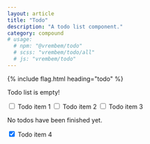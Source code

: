 ```yaml
---
layout: article
title: "Todo"
description: "A todo list component."
category: compound
# usage:
  # npm: "@vrembem/todo"
  # scss: "vrembem/todo/all"
  # js: "vrembem/todo"
---
```


{% include flag.html heading="todo" %}

<form>
  <div class="grid todo">
    <div class="grid__item todo__list todo__list_open" data-todo-open>
      <div class="todo__notice notice notice_type_success" data-todo-notice>
        <p>Todo list is empty!</p>
      </div>
      <label class="todo__item" data-todo>
        <input type="checkbox" class="todo__input" data-todo-toggle>
        <span class="todo__text">Todo item 1</span>
      </label>
      <label class="todo__item" data-todo>
        <input type="checkbox" class="todo__input" data-todo-toggle>
        <span class="todo__text">Todo item 2</span>
      </label>
      <label class="todo__item" data-todo>
        <input type="checkbox" class="todo__input" data-todo-toggle>
        <span class="todo__text">Todo item 3</span>
      </label>
    </div>
    <div class="grid__item todo__list todo__list_done" data-todo-done>
      <div class="todo__notice notice" data-todo-notice>
        <p>No todos have been finished yet.</p>
      </div>
      <label class="todo__item" data-todo>
        <input type="checkbox" class="todo__input" data-todo-toggle checked>
        <span class="todo__text">Todo item 4</span>
      </label>
    </div>
  </div>
</form>
